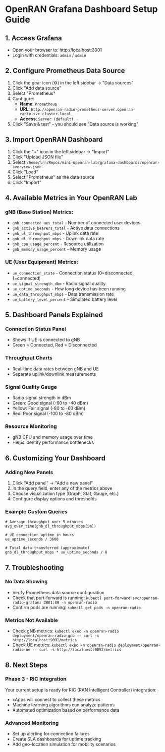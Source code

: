 # OpenRAN Grafana Dashboard Setup Guide

## 1. Access Grafana
- Open your browser to: http://localhost:3001
- Login with credentials: `admin` / `admin`

## 2. Configure Prometheus Data Source
1. Click the gear icon (⚙️) in the left sidebar → "Data sources"
2. Click "Add data source"
3. Select "Prometheus"
4. Configure:
   - **Name**: `Prometheus`
   - **URL**: `http://openran-radio-prometheus-server.openran-radio.svc.cluster.local`
   - **Access**: `Server (default)`
5. Click "Save & test" - you should see "Data source is working"

## 3. Import OpenRAN Dashboard
1. Click the "+" icon in the left sidebar → "Import"
2. Click "Upload JSON file" 
3. Select `/home/lrn/Repos/mini-openran-lab/grafana-dashboards/openran-overview.json`
4. Click "Load"
5. Select "Prometheus" as the data source
6. Click "Import"

## 4. Available Metrics in Your OpenRAN Lab

### gNB (Base Station) Metrics:
- `gnb_connected_ues_total` - Number of connected user devices
- `gnb_active_bearers_total` - Active data connections
- `gnb_ul_throughput_mbps` - Uplink data rate
- `gnb_dl_throughput_mbps` - Downlink data rate  
- `gnb_cpu_usage_percent` - Resource utilization
- `gnb_memory_usage_percent` - Memory usage

### UE (User Equipment) Metrics:
- `ue_connection_state` - Connection status (0=disconnected, 1=connected)
- `ue_signal_strength_dbm` - Radio signal quality
- `ue_uptime_seconds` - How long device has been running
- `ue_data_throughput_mbps` - Data transmission rate
- `ue_battery_level_percent` - Simulated battery level

## 5. Dashboard Panels Explained

### Connection Status Panel
- Shows if UE is connected to gNB
- Green = Connected, Red = Disconnected

### Throughput Charts
- Real-time data rates between gNB and UE
- Separate uplink/downlink measurements

### Signal Quality Gauge
- Radio signal strength in dBm
- Green: Good signal (-60 to -40 dBm)
- Yellow: Fair signal (-80 to -60 dBm)  
- Red: Poor signal (-100 to -80 dBm)

### Resource Monitoring
- gNB CPU and memory usage over time
- Helps identify performance bottlenecks

## 6. Customizing Your Dashboard

### Adding New Panels
1. Click "Add panel" → "Add a new panel"
2. In the query field, enter any of the metrics above
3. Choose visualization type (Graph, Stat, Gauge, etc.)
4. Configure display options and thresholds

### Example Custom Queries
```
# Average throughput over 5 minutes
avg_over_time(gnb_dl_throughput_mbps[5m])

# UE connection uptime in hours
ue_uptime_seconds / 3600

# Total data transferred (approximate)
gnb_dl_throughput_mbps * ue_uptime_seconds / 8
```

## 7. Troubleshooting

### No Data Showing
- Verify Prometheus data source configuration
- Check that port-forward is running: `kubectl port-forward svc/openran-radio-grafana 3001:80 -n openran-radio`
- Confirm pods are running: `kubectl get pods -n openran-radio`

### Metrics Not Available
- Check gNB metrics: `kubectl exec -n openran-radio deployment/openran-radio-gnb -- curl -s http://localhost:9091/metrics`
- Check UE metrics: `kubectl exec -n openran-radio deployment/openran-radio-ue -- curl -s http://localhost:9092/metrics`

## 8. Next Steps

### Phase 3 - RIC Integration
Your current setup is ready for RIC (RAN Intelligent Controller) integration:
- xApps will connect to collect these metrics
- Machine learning algorithms can analyze patterns
- Automated optimization based on performance data

### Advanced Monitoring
- Set up alerting for connection failures
- Create SLA dashboards for uptime tracking
- Add geo-location simulation for mobility scenarios
